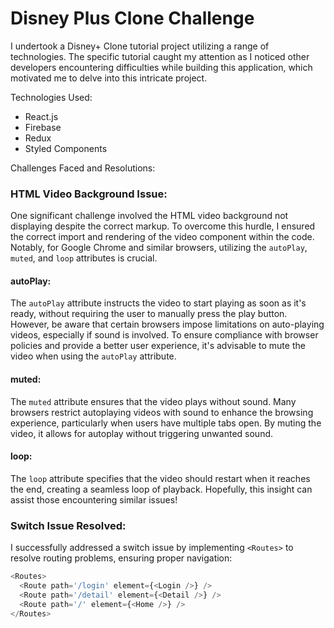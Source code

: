 # Disney Plus Clone Challenge

I undertook a Disney+ Clone tutorial project utilizing a range of technologies. The specific tutorial caught my attention as I noticed other developers encountering difficulties while building this application, which motivated me to delve into this intricate project.

Technologies Used:
- React.js
- Firebase
- Redux
- Styled Components

Challenges Faced and Resolutions:

### HTML Video Background Issue:

One significant challenge involved the HTML video background not displaying despite the correct markup. To overcome this hurdle, I ensured the correct import and rendering of the video component within the code. Notably, for Google Chrome and similar browsers, utilizing the `autoPlay`, `muted`, and `loop` attributes is crucial.

#### autoPlay:

The `autoPlay` attribute instructs the video to start playing as soon as it's ready, without requiring the user to manually press the play button. However, be aware that certain browsers impose limitations on auto-playing videos, especially if sound is involved. To ensure compliance with browser policies and provide a better user experience, it's advisable to mute the video when using the `autoPlay` attribute.

#### muted:

The `muted` attribute ensures that the video plays without sound. Many browsers restrict autoplaying videos with sound to enhance the browsing experience, particularly when users have multiple tabs open. By muting the video, it allows for autoplay without triggering unwanted sound.

#### loop:

The `loop` attribute specifies that the video should restart when it reaches the end, creating a seamless loop of playback. Hopefully, this insight can assist those encountering similar issues!

### Switch Issue Resolved:

I successfully addressed a switch issue by implementing `<Routes>` to resolve routing problems, ensuring proper navigation:
```javascript
<Routes>
  <Route path='/login' element={<Login />} />
  <Route path='/detail' element={<Detail />} />
  <Route path='/' element={<Home />} />
</Routes>



